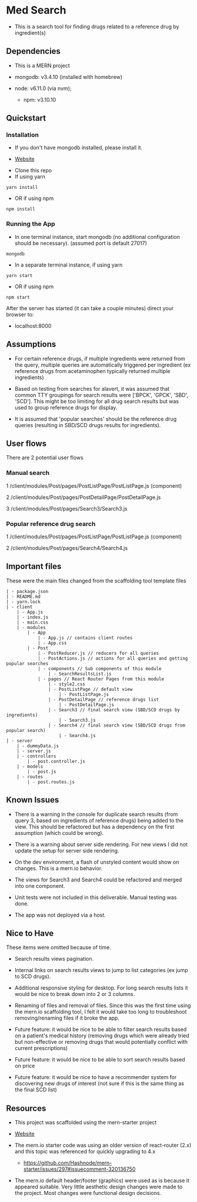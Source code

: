 # Med Search

* This is a search tool for finding drugs related to a reference drug by ingredient(s)

## Dependencies

* This is a MERN project

* mongodb: v3.4.10 (installed with homebrew)
* node: v6.11.0 (via nvm); 
  * npm: v3.10.10

## Quickstart

### Installation

* If you don't have mongodb installed, please install it. 
- [Website](https://www.mongodb.com/download-center?jmp=nav#community)

* Clone this repo
* If using yarn
```
yarn install
```

* OR if using npm
```
npm install
```

### Running the App

* In one terminal instance, start mongodb (no additional configuration should be necessary).
(assumed port is default 27017)
```
mongodb
```

* In a separate terminal instance, if using yarn
```
yarn start
```

* OR if using npm
```
npm start
```

After the server has started (it can take a couple minutes) direct your browser to:
* localhost:8000

## Assumptions

* For certain reference drugs, if multiple ingredients were returned from the query, multiple queries are automatically triggered per ingredient (ex reference drugs from acetaminophen typically returned multiple ingredients)

* Based on testing from searches for alavert, it was assumed that common TTY groupings for search results were ['BPCK', 'GPCK', 'SBD', 'SCD']. This might be too limiting for all drug search results but was used to group reference drugs for display.

* It is assumed that 'popular searches' should be the reference drug queries (resulting in SBD/SCD drugs results for ingredients).

## User flows

There are 2 potential user flows

### Manual search

1 /client/modules/Post/pages/PostListPage/PostListPage.js (component)

2 /client/modules/Post/pages/PostDetailPage/PostDetailPage.js

3 /client/modules/Post/pages/Search3/Search3.js

### Popular reference drug search

1 /client/modules/Post/pages/PostListPage/PostListPage.js (component)

2 /client/modules/Post/pages/Search4/Search4.js

## Important files

These were the main files changed from the scaffolding tool template files

```
| - package.json
| - README.md
| - yarn.lock
| - client
    | - App.js
    | - index.js
    | - main.css
    | - modules 
        | - App
            | - App.js // contains client routes
            | - App.css
        | - Post
            | - PostReducer.js // reducers for all queries
            | - PostActions.js // actions for all queries and getting popular searches
            | - components // Sub components of this module
                | - SearchResultsList.js
            | - pages // React Router Pages from this module
                | - style2.css
                | - PostListPage // default view
                    | - PostListPage.js
                | - PostDetailPage // reference drugs list
                    | - PostDetailPage.js
                | - Search3 // final search view (SBD/SCD drugs by ingredients)
                    | - Search3.js
                | - Search4 // final search view (SBD/SCD drugs from popular search)
                    | - Search4.js
| - server
    | - dummyData.js
    | - server.js
    | - controllers
        | - post.controller.js
    | - models
        | - post.js
    | - routes
        | - post.routes.js
```

## Known Issues

* There is a warning in the console for duplicate search results (from query 3, based on ingredients of reference drugs) being added to the view. This should be refactored but has a dependency on the first assumption (which could be wrong).

* There is a warning about server side rendering. For new views I did not update the setup for server side rendering.

* On the dev environment, a flash of unstyled content would show on changes. This is a mern.io behavior.

* The views for Search3 and Search4 could be refactored and merged into one component.

* Unit tests were not included in this deliverable. Manual testing was done.

* The app was not deployed via a host.

## Nice to Have

These items were omitted because of time.

* Search results views pagination.

* Internal links on search results views to jump to list categories (ex jump to SCD drugs).

* Additional responsive styling for desktop. For long search results lists it would be nice to break down into 2 or 3 columns.

* Renaming of files and removal of files. Since this was the first time using the mern.io scaffolding tool, I felt it would take too long to troubleshoot removing/renaming files if it broke the app.

* Future feature: it would be nice to be able to filter search results based on a patient's medical history (removing drugs which were already tried but non-effective or removing drugs that would potentially conflict with current prescriptions)

* Future feature: it would be nice to be able to sort search results based on price

* Future feature: it would be nice to have a recommender system for discovering new drugs of interest (not sure if this is the same thing as the final SCD list)

## Resources

* This project was scaffolded using the mern-starter project
- [Website](http://mern.io)

* The mern.io starter code was using an older version of react-router (2.x) and this topic was referenced for quickly upgrading to 4.x
  * https://github.com/Hashnode/mern-starter/issues/297#issuecomment-320136750

* The mern.io default header/footer (graphics) were used as is because it appeared suitable. Very little aesthetic design changes were made to the project. Most changes were functional design decisions.


